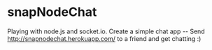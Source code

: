 snapNodeChat
============

Playing with node.js and socket.io. Create a simple chat app -- Send http://snapnodechat.herokuapp.com/ to a friend and get chatting :)
